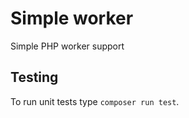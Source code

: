 # Simple worker

Simple PHP worker support

## Testing

To run unit tests type `composer run test`.

